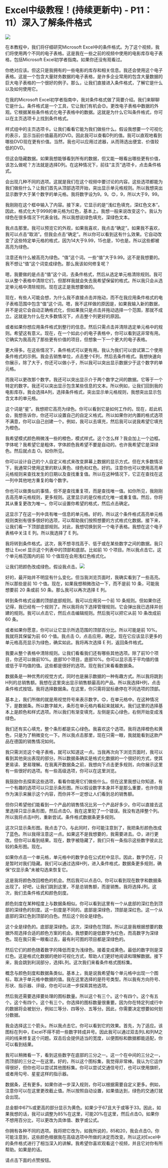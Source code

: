 # Excel中级教程！(持续更新中) - P11：11）深入了解条件格式 

![](img/aa57daba8643600b024f75ea545f3bfa_0.png)

在本教程中，我们将仔细研究Microsoft Excel中的条件格式。为了这个视频，我们将使用两个不同的电子表格。这是我在一些之前的视频中使用的电影库存电子表格，包括Microsoft Excel初学者指南。如果你还没有观看过。

你绝对应该。但这只是我拥有的一些电影的库存和相关信息。我还会使用这个电子表格。这是一个包含大量财务数据的电子表格，是许多企业常用的包含大量数据的巨大电子表格的一个很好的例子。那么，让我们直接进入条件格式，了解它是什么以及如何使用它。

在我的Microsoft Excel初学者指南中，我对条件格式做了简要介绍。我们来聊聊它是什么。条件格式是一个工具，它让我们有机会😊。更改电子表格中数据的外观。它根据某些条件格式化电子表格中的数据。这就是为什么它叫条件格式，你可以在主页选项卡上找到条件格式。

样式组中的主页选项卡。让我们看看它能为我们做些什么。假设我想要一个可视化的表示，显示当前价值最高的DVD。因此我可以查看D列的值。我可以直观地看到哪些DVD现在更有价值。当然，我也可以应用过滤器，从而筛选出便宜、价值较低的DVD。

但这会隐藏数据。如果我想能够看到所有的数据，但又能一眼看出哪些更有价值，该怎么做呢？方法就是选择D列。在这种情况下，前往“主页”选项卡，点击条件格式。

会出现几种不同的选项。这就是我们在这个视频中要讨论的内容。这些选项都能为我们做些什么？让我们首先从顶部选项开始，突出显示单元格规则。所以我想突出显示数字大于某个数字的单元格。我将数字设为9。9。😊，9，所以大于9，99。

我刚刚在这个框中输入了内容。接下来，它显示的是“浅红色填充，深红色文本”。因此，格式化大于999的单元格为红色，基本上。我想一般来说改变这个。我认为绿色在很多情况下代表金钱。所以我想说绿色填充，深绿色文本。

我点击那里。我可以预览它的外观，如果我喜欢，我点击“确定”。如果我不喜欢，我可以点击“取消”。但我会点击“确定”。所以你可以看到这有什么效果。它自动改变了这些特定单元格的格式，因为14大于9.99，15也是，10也是。所以这些都被高亮为绿色。

注意还有什么被高亮为绿色。“值”这个词。一些“值”大于9.99。这不是我想要的。我不想让“值”这个词变成绿色。那么我该如何修复呢？

嗯，我要做的是点击“值”这个词，去条件格式，然后从选定单元格清除规则。我可以从整个表格中清除它们，但那样我就会失去我希望保留的格式。所以我只会从选定单元格中清除规则。现在这正是我想要做的。

现在，有些人可能会想，为什么我不直接点击并拖动，而不在我应用条件格式的电子表格范围中包含“值”这个词。嗯，我不这样做的原因是，如果我输入新的数据，并不是说它会自动正确格式化，但如果我只是点击并拖动选择一个范围，那就不成立。这就是为什么在大多数情况下，点击整个列更好的原因。

或者如果你想应用条件格式到整行的信息。然后只需点击并清除选定单元格中的规则。希望这有意义。现在，在一个如此小的电子表格中，你可以看到这非常有用。它确实为我高亮了那些更有价值的项目，但想象一下一个更大的电子表格。

更大得多。在这些情况下，条件格式可以更有用。我认为我们可以尝试第二个使用条件格式的示例。我会去销售单位，点击整个E列，然后去条件格式。我想快速向你展示，除了大于，你还可以做小于，所以我可以突出显示数据少于这个数字的单元格。

而我可以更改那个数字。我还可以突出显示介于两个数字之间的数据。它等于一个特定的数字。我还可以突出显示包含某些信息的文本。所以例如，让我们回到我的电影库存。我会选择A列，选择条件格式，突出显示单元格规则，我想突出显示包含文本的单元格。

这个词是“星”。我想把它高亮为绿色。你可以看到它是如何工作的。现在，趁此机会，我想告诉你，你还可以设置自己的自定义格式。所以如果你对内置的格式选项不满意，你可以自己创建一个。例如，我可以去填充，然后我可以说我希望它填充为橙色。

我希望模式颜色稍微浅一些的橙色，模式样式。这个怎么样？我会加上一个边框。字体呢？我希望它是粗体，字体颜色我希望不要是自动的。也许我希望它是深绿色。然后就点击 O。如你所见。

你可以设计自己的个人自定义格式来改变屏幕上数据的显示方式。但在大多数情况下，我通常只使用这里的默认黄色、绿色和红色。好的。注意你也可以使用高亮单元格规则来查找发生的日期以及查找重复值。所以在这种情况下，它正在查找在这一列中其他地方重复的每个数字。

你也可以做类似的事情，但不是查找重复项，而是查找唯一值。如你所见，我刚刚去高亮单元格规则，更多规则。这里显示的是仅格式化唯一或重复值。然后，你将其从重复更改为唯一。你可以设置你希望的格式，然后点击确定。

这显示了在这一列中具有唯一信息的单元格。好的，所以这个条件格式高亮单元格规则类别有很多很好的选项，可以帮助我们按照想要的方式格式化数据。接下来，让我们看一下顶部底部规则。对此，我想切换到另一个电子表格。我想在这个电子表格中关注 E 列。所以我选择了 E 列。

我将转到条件格式。这次，我不想寻找高于、低于或在某些数字之间的数据。我只想让 Excel 显示这个列表中的顶部和底部。比如前 10 个项目。所以我点击它。这个单元格范围内的前 10 个值现在会用浅红色格式化。

让我们把颜色改成绿色。假设我点击。![](img/aa57daba8643600b024f75ea545f3bfa_2.png)

好的，最开始并不明显有什么变化。但当我浏览页面时，我确实看到了一些高亮。所以那些是前 10 个值。现在，如果我想稍微改动一下，而不是前 10 条，可能我想要前 20 条或前 50 条。那么我可以再次选择 E 列。

转到条件格式设置的顶部底部规则。我可以应用另一个前 10 条规则。但如果你还记得，我已经有一个规则了。所以我将向下选择管理规则。它会弹出我已选择并创建的规则。我可以点击它，然后点击编辑规则。然后我可以把它从前 10 条改成前 60 条。

或者如果你愿意，你可以让它显示所选范围的顶部百分比。所以可能是前 10%。我就将其保留为前 60 个值。我点击 O，点击应用，确定。现在它应该显示更多的单元格高亮显示为绿色，确实如此。我将再次选择 E 列，返回条件格式。

我要从整个表格中清除规则。让我们看看我们还有哪些其他选项。除了前10个项目，你还可以做前10%。底部10个项目，底部10%。你可以显示高于平均值的值或低于平均值的值。这些都是很好的选项。现在我们来看看数据条。

数据条是一种优秀的视觉方式，同时也是展示数据的一种有趣方式。所以我将跳到H列的总销售额。我想在这里突出显示销售额最高的产品。所以我选择H列，点击条件格式按钮。我将选择数据条。在这里，你只需将鼠标悬停在不同选项的顶部。

基本上，我们所做的就是用视觉符号来表示数字。😊，在单元格中。在这种情况下，是数据条。所以数字越大，条形在单元格内看起来就越大。我们这里的选择基本上是颜色和样式选项。所以我们有渐变填充，左侧是实心绿色，右侧开始变成浅绿色。

我们还有实心填充，整个条形都是实心绿色。我喜欢这个选项。我将选择橙色和黄色，只是为了稍微变化一下。所以我点击那里，现在只需一眼，我就能看到这款产品在德国的销售情况如何。

我只需浏览这个电子表格，就可以知道这一点。当我再次向下浏览页面时，我可以看到其他突出表现的部分。所以数据条确实是格式化数据的一个很好的方式，使其更易读、更易理解。在我离开数据条之前，我想向下点击更多规则，向你展示这里有一些很好的选项。有一些高级选项，你可以在这里浏览。

我鼓励你去探索这些选项，看看你能用它们做些什么。但在这里我想让你知道，有一个有趣的选项可以只显示条形图。所以假设数字本身并不是那么重要，也许你是作为演示来展示这个内容，而你并不一定想让人们看到总的销售额。

但你只希望他们能看到一个产品的销售情况比另一个产品好多少。你可以直接去这里选择只显示条形图，然后点击O。我在这里犯了一个错误。我没有选择整个列。所以我将点击H列，重新尝试。条件格式数据条更多规则。

这次只显示条形图。我点击了O。与此同时，你可能注意到了，我把条形颜色改成了蓝色。所以我得注意这一点。如果这不是我想要的，我需要进去。😊，进行更改。但你可以看到结果。现在，数字被隐藏了，我们只有一条指示这些数字彼此比较的条形图。现在。

如果你点击一个单元格，单元格中的数字会在公式栏中显示。因此，数字仍在，只是暂时对我们隐藏。我们可以通过选择H列，进入条件格式，数据条更多规则，确保“仅显示条”未被勾选来恢复它。

这是我将颜色改回橙色的机会。然后我可以点击O。你可以看到现在数字和数据条出现了。好吧，让我们跳到这里，不是总销售额，而是销售。我将选择J列。这次，我们去条件格式和颜色刻度。

颜色刻度在某种程度上与数据条相似。你可以看到这里有一个从底部的深红色到顶部的深绿色的刻度。这一刻度是不同的。底部是深绿色，顶部是深红色。这一个从底部的深红色到顶部的白色。然后这个则全是绿色。

这个全是绿色的。底部是深绿色。这次，深绿色在顶部。所以这是我根据想要的数据外观选择合适的颜色方案的机会。我想要的是低数字为红色，而高数字为深绿色。现在我只需一眼看过去，最有利可图的项目都是深绿色的。

然后它们的颜色随着数字的降低而变为浅绿色。接着变成黄色。最低的数字则是深红色。这是格式化数据的绝妙可视化方式，帮助人们更好地阅读和理解数据。接下来，我会跳到利润部分，选择L列。这次我们来看条件格式图标集。

概念与颜色刻度和数据条类似。基本上，我是说我希望每个单元格中出现一个图标，取决于单元格中数据的值。我在这里选择的是符号类型。所以我有方向符号、形状、指示器、评级，你也可以进一步探索其他选项。

然后我还需要选择要处理的图标数量。所以这个有三个。这个有四个。这个有五个。这个有四个。这个有三个。你选择的图标数量很重要。因为你在特定列或行中的数据将会被划分，例如三等分、四等分、五等分。因此，你需要决定想要如何划分数据。

我会选择这三个箭头。所以我点击它。你可以看到它的效果。首先，为了适应。该图标在列中，Excel不得不把一些数字转成井号。因此我可以通过双击列L和列M之间的线来修复这个问题。双击后会提供适当的宽度，以便图标和数据都能适配，你可以看到结果。

我可以稍微看一下，看到这些数字在底部的三分之一。这一个在中间的三分之一，而顶部的三分之一在这里。好的，所以这个图标集，我觉得非常棒。我认为它运作得很好，但你也可以尝试其他图标集。你可以尝试交通信号灯，也可以使用旗帜，或者用勾号、星星这样的指示器。

数据条，还有更多。如果你进一步深入规则，你可以根据需要自定义更多。例如，注意你可以在这里更改截止值。所以按照自动设置，如果值达到，绿色的交通灯就会出现。

总金额中67%或更高的部分显示为黄色。如果少于67且大于或等于33。因此，如果我想的话，我可以调整为85%在这里，可能20%在这里，然后点击O。如果你不想用百分比，可以更改为具体值、数字或公式。

你拥有各种不同的选项。我将把它改为，如我所说的，85和20，我会点击O。你可能注意到，这些颜色根据我在高级选项中所做的决定而改变。所以这对Excel中的条件格式进行了相当深入的讲解。我希望你喜欢观看这个视频，并且它对你有所帮助。如果是的话。

请点击下面的点赞按钮。
